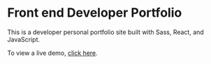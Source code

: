 # Front end Developer Portfolio

This is a developer personal portfolio site built with Sass, React, and JavaScript.

To view a live demo, [click here](https://anastasiia-portfolio.netlify.app/).